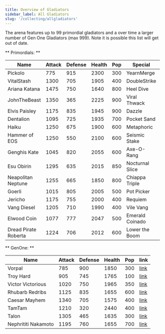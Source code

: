 ```yaml
---
title: Overview of Gladiators
sidebar_label: All Gladiators
slug: '/collecting/allgladiators'
---
```


The arena features up to 99 primordial gladiators and a over time a larger number of Gen One Gladiators (max 999).  Note it is possible this list will get out of date.

** Primordials: **

| Name  	| Attack   	| Defense  	| Health   	| Pop  	| Special  	| link  |
|---	|---	|---	|---    |---    |---    |---    |
| Pickolo  	| 775  	| 915  	| 2300  | 300   | YearnMerge    | [link](https://arena.cryptocolosseum.com/gladiator/1)  |
| VitalStash	| 1300	| 705  	| 1905  | 400   | DoubleStrike  | [link](https://arena.cryptocolosseum.com/gladiator/2)  |
Ariana Katana	| 1475	| 750	| 1640	| 800   | Heel Dive  | [link](https://arena.cryptocolosseum.com/gladiator/3)  |
JohnTheBeast	| 1350	| 365	| 2225	| 900   | Viral Thwack  | [link](https://arena.cryptocolosseum.com/gladiator/4)  |
Elvis Paisley	| 1175	| 835	| 1945	| 900   | Dazzle  | [link](https://arena.cryptocolosseum.com/gladiator/5)  |
Dentalion	| 1095	| 725	| 1935	| 700   | Pocket Sand  | [link](https://arena.cryptocolosseum.com/gladiator/6)  |
Haiku	| 1250	| 675	| 1900	| 600   | Metaphoric  | [link](https://arena.cryptocolosseum.com/gladiator/7)  |
Hammer of EOS	| 1250	| 550	| 2100	| 600   | Seismic Stake  | [link](https://arena.cryptocolosseum.com/gladiator/8)  |
Genghis Kate	| 1045	| 820	| 2055	| 600   | Axe-O-Rang  | [link](https://arena.cryptocolosseum.com/gladiator/9)  |
Esu Obirin	| 1295	| 635	| 2015	| 850   | Nocturnal Slice  | [link](https://arena.cryptocolosseum.com/gladiator/10)  |
Neapolitan Neptune	| 1255	| 665	| 1850	| 800   | Chiappa Triple  | [link](https://arena.cryptocolosseum.com/gladiator/11)  |
Goerli	| 1015	| 805	| 2005	| 500  | Pot Picker  | [link](https://arena.cryptocolosseum.com/gladiator/12)  |
Jericho	| 1175	| 755	| 2000	| 400   | Requiem  | [link](https://arena.cryptocolosseum.com/gladiator/13)  |
Vang Diesel	| 1205	| 710	| 1990	| 400   | Vile Vang  | [link](https://arena.cryptocolosseum.com/gladiator/15)  |
Elwood Coin	| 1077	| 777	| 2047	| 500   | Emerald Coinado  | [link](https://arena.cryptocolosseum.com/gladiator/24)  |
Dread Pirate Roberta	| 1224	| 706	| 2012	| 600   | Lower the Boom  | [link](https://arena.cryptocolosseum.com/gladiator/25)  |

** GenOne: **

| Name  	| Attack   	| Defense  	| Health   	| Pop  	| link  	|
|---	|---	|---	|---    |---    |---    |
| Vorpal    | 785    | 900    |	1850    |  300  |	[link](https://arena.cryptocolosseum.com/gladiator/16)
| Troy Hard    | 905    | 745    |	1765    |  100  | [link](https://arena.cryptocolosseum.com/gladiator/17)	
| Victor Victorious | 1020	| 750	| 1965  | 350 | [link](https://arena.cryptocolosseum.com/gladiator/18)
| Rhubarb Redribs | 1125	| 835	| 1655| 600 | [link](https://arena.cryptocolosseum.com/gladiator/19)
| Caesar Mayhem | 1340	| 705	| 1575| 400 | [link](https://arena.cryptocolosseum.com/gladiator/20)	
| TamTam | 1210	| 320	| 2440	| 400   | [link](https://arena.cryptocolosseum.com/gladiator/21)
| Talon | 1305	| 465	| 1635	| 300   | [link](https://arena.cryptocolosseum.com/gladiator/22)
| Nephrititi Nakamoto | 1195	| 760	| 1655	| 700   | [link](https://arena.cryptocolosseum.com/gladiator/23)
